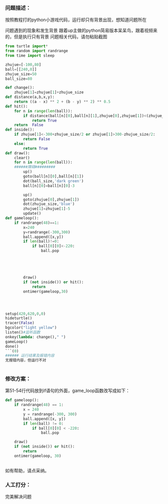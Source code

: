 ### 问题描述：
<p>按照教程打的python小游戏代码，运行却只有背景出现，想知道问题所在</p>
问题遇到的现象和发生背景
跟着up主做的python简易版本呆呆鸟，跟着视频来的，但是执行只有背景
问题相关代码，请勿粘贴截图

```python
from turtle import*
from random import randrange
from time import sleep

zhujue=[-100,80]
ball=[[240,0]]
zhujue_size=50
ball_size=80

def change():
    zhujue[1]=zhujue[1]+zhujue_size
def distance(a,b,x,y):
    return ((a - x) ** 2 + (b - y) ** 2) ** 0.5
def hit():
    for n in range(len(ball)):
        if distance(ball[n][0],ball[n][1],zhujue[0],zhujue[1])<(zhujue_size+ball_size)/2:
            return True
    return  False
def inside():
    if zhujue[1]<-300+zhujue_size/2 or zhujue[1]>300-zhujue_size/2:
        return False
    else:
        return True
def draw():
    clear()
    for n in range(len(ball)):
    ######障碍#########
        up()
        goto(ball[n][0],ball[n][1])
        dot(ball_size,'dark green')
        ball[n][0]=ball[n][0]-3

        up()
        goto(zhujue[0],zhujue[1])
        dot(zhujue_size,'blue')
        zhujue[1]=zhujue[1]-5
        update()
def gameloop():
    if randrange(48)==1:
        x=240
        y=randrange(-300,300)
        ball.append([x,y])
        if len(ball)!=0:
            if ball[0][0]<-220:
                ball.pop





        draw()
        if (not inside()) or hit():
            return
        ontimer(gameloop,30)




setup(420,620,0,0)
hideturtle()
tracer(False)
bgcolor("light yellow")
listen()#监听函数
onkey(lambda: change()," ")
gameLoop()
done()
```(0)
###### 运行结果及报错内容 
无报错内容，但运行不对
 
```

### 修改方案：
第51-54行代码放到if语句的外面，game_loop函数改写成如下：

```python
def gameloop():
    if randrange(48) == 1:
        x = 240
        y = randrange(-300, 300)
        ball.append([x, y])
        if len(ball) != 0:
            if ball[0][0] < -220:
                ball.pop

    draw()
    if (not inside()) or hit():
        return
    ontimer(gameloop, 30)



```
如有帮助，请点采纳。

### 人工打分：
完美解决问题